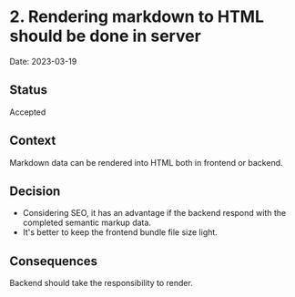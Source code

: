 # 2. Rendering markdown to HTML should be done in server

Date: 2023-03-19

## Status

Accepted

## Context

Markdown data can be rendered into HTML both in frontend or backend.

## Decision

- Considering SEO, it has an advantage if the backend respond with the completed semantic markup data.
- It's better to keep the frontend bundle file size light.

## Consequences

Backend should take the responsibility to render.
